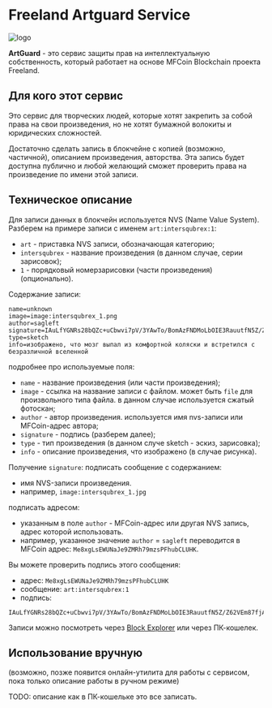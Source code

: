 
# Freeland Artguard Service

![logo](https://sagleft.ru/projects/freeland/artguard/logo-256.png)

**ArtGuard** - это сервис защиты прав на интеллектуальную собственность, который работает на основе MFCoin Blockchain проекта Freeland.

## Для кого этот сервис

Это сервис для творческих людей, которые хотят закрепить за собой права на свои произведения, но не хотят бумажной волокиты и юридических сложностей.

Достаточно сделать запись в блокчейне с копией (возможно, частичной), описанием произведения, авторства. Эта запись будет доступна публично и любой желающий сможет проверить права на произведение по имени этой записи.

## Техническое описание

Для записи данных в блокчейн используется NVS (Name Value System).
Разберем на примере записи с именем ` art:intersqubrex:1 `:
* `art` - приставка NVS записи, обозначающая категорию;
* `intersqubrex` - название произведения (в данном случае, серии зарисовок);
* `1` - порядковый номерзарисовки (части произведения) (опционально).

Содержание записи:
```
name=unknown
image=image:intersqubrex_1.png
author=sagleft
signature=IAuLfYGNRs28bQZc+uCbwvi7pV/3YAwTo/BomAzFNDMoLbOIE3RauutfN5Z/Z62VEm87fjAzwQcJatctdTBZZJs=
type=sketch
info=изображено, что мозг выпал из комфортной коляски и встретился с безразличной вселенной
```

подробнее про используемые поля:
* `name` - название произведения (или части произведения);
* `image` - ссылка на название записи с файлом. может быть `file` для произвольного типа файла. в данном случае используется сжатый фотоскан;
* `author` - автор произведения. используется имя nvs-записи или MFCoin-адрес автора;
* `signature` - подпись (разберем далее);
* `type` - тип произведения (в данном случе sketch - эскиз, зарисовка);
* `info` - описание произведения, что изображено (в случае рисунка).

Получение `signature`:
подписать сообщение с содержанием:
* имя NVS-записи произведения.
* например, `image:intersqubrex_1.jpg`

подписать адресом:
* указанным в поле `author` - MFCoin-адрес или другая NVS запись, адрес которой использовать.
* например, указанное значение `author` = `sagleft` переводится в MFCoin адрес: `Me8xgLsEWUNaJe9ZMRh79mzsPFhubCLUHK`.

Вы можете проверить подпись этого сообщения:
* адрес: `Me8xgLsEWUNaJe9ZMRh79mzsPFhubCLUHK`
* сообщение: `art:intersqubrex:1`
* подпись:
```
IAuLfYGNRs28bQZc+uCbwvi7pV/3YAwTo/BomAzFNDMoLbOIE3RauutfN5Z/Z62VEm87fjAzwQcJatctdTBZZJs=
```

Записи можно посмотреть через [Block Explorer](https://explorer.mfcoin.net) или через ПК-кошелек.


## Использование вручную

(возможно, позже появится онлайн-утилита для работы с сервисом, пока только описание работы в ручном режиме)

TODO: описание как в ПК-кошельке это все записать.
